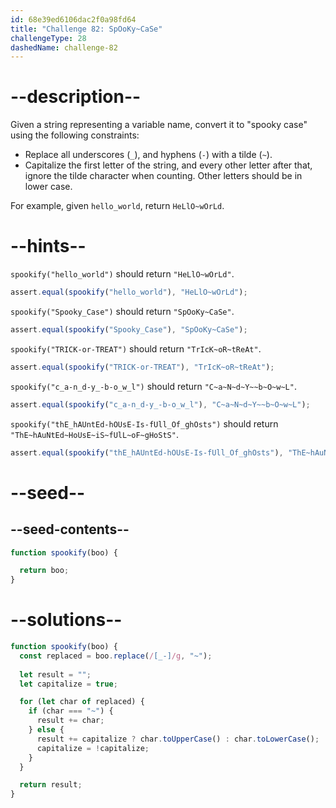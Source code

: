 ```yaml
---
id: 68e39ed6106dac2f0a98fd64
title: "Challenge 82: SpOoKy~CaSe"
challengeType: 28
dashedName: challenge-82
---
```


# --description--

Given a string representing a variable name, convert it to "spooky case" using the following constraints:

- Replace all underscores (`_`), and hyphens (`-`) with a tilde (`~`).
- Capitalize the first letter of the string, and every other letter after that, ignore the tilde character when counting. Other letters should be in lower case.

For example, given `hello_world`, return `HeLlO~wOrLd`.

# --hints--

`spookify("hello_world")` should return `"HeLlO~wOrLd"`.

```js
assert.equal(spookify("hello_world"), "HeLlO~wOrLd");
```

`spookify("Spooky_Case")` should return `"SpOoKy~CaSe"`.

```js
assert.equal(spookify("Spooky_Case"), "SpOoKy~CaSe");
```

`spookify("TRICK-or-TREAT")` should return `"TrIcK~oR~tReAt"`.

```js
assert.equal(spookify("TRICK-or-TREAT"), "TrIcK~oR~tReAt");
```

`spookify("c_a-n_d-y_-b-o_w_l")` should return `"C~a~N~d~Y~~b~O~w~L"`.

```js
assert.equal(spookify("c_a-n_d-y_-b-o_w_l"), "C~a~N~d~Y~~b~O~w~L");
```

`spookify("thE_hAUntEd-hOUsE-Is-fUll_Of_ghOsts")` should return `"ThE~hAuNtEd~HoUsE~iS~fUlL~oF~gHoStS"`.

```js
assert.equal(spookify("thE_hAUntEd-hOUsE-Is-fUll_Of_ghOsts"), "ThE~hAuNtEd~HoUsE~iS~fUlL~oF~gHoStS");
```

# --seed--

## --seed-contents--

```js
function spookify(boo) {

  return boo;
}
```

# --solutions--

```js
function spookify(boo) {
  const replaced = boo.replace(/[_-]/g, "~");
  
  let result = "";
  let capitalize = true;

  for (let char of replaced) {
    if (char === "~") {
      result += char;
    } else {
      result += capitalize ? char.toUpperCase() : char.toLowerCase();
      capitalize = !capitalize;
    }
  }

  return result;
}
```

